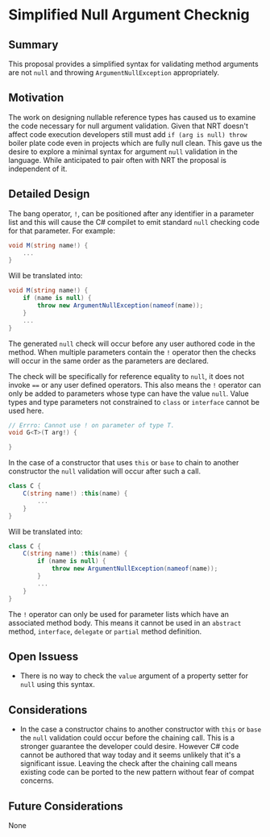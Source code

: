 # Simplified Null Argument Checknig

## Summary
This proposal provides a simplified syntax for validating method arguments are not `null` and 
throwing `ArgumentNullException` appropriately.

## Motivation
The work on designing nullable reference types has caused us to examine the code necessary for 
null argument validation. Given that NRT doesn't affect code execution developers still must 
add `if (arg is null) throw` boiler plate code even in projects which are fully null clean. This
gave us the desire to explore a minimal syntax for argument `null` validation in the language. While
anticipated to pair often with NRT the proposal is independent of it. 

## Detailed Design 
The bang operator, `!`, can be positioned after any identifier in a parameter list and this will 
cause the C# compilet to emit standard `null` checking code for that parameter. For example:

``` csharp
void M(string name!) {
    ...
}
```

Will be translated into:

``` csharp
void M(string name!) {
    if (name is null) {
        throw new ArgumentNullException(nameof(name));
    }
    ...
}
```

The generated `null` check will occur before any user authored code in the method. When multiple 
parameters contain the `!` operator then the checks will occur in the same order as the parameters
are declared.

The check will be specifically for reference equality to `null`, it does not invoke `==` or any user 
defined operators. This also means the `!` operator can only be added to parameters whose type can
have the value `null`. Value types and type parameters not constrained to `class` or `interface`
cannot be used here. 

``` csharp
// Errro: Cannot use ! on parameter of type T. 
void G<T>(T arg!) {

}
```

In the case of a constructor that uses `this` or `base` to chain to another constructor the 
`null` validation will occur after such a call. 

``` csharp
class C {
    C(string name!) :this(name) {
        ...
    }
}
```

Will be translated into:

``` csharp
class C {
    C(string name!) :this(name) {
        if (name is null) {
            throw new ArgumentNullException(nameof(name));
        }
        ...
    }
}
```

The `!` operator can only be used for parameter lists which have an associated method body. This
means it cannot be used in an `abstract` method, `interface`, `delegate` or `partial` method 
definition.

## Open Issuess
- There is no way to check the `value` argument of a property setter for `null` using this syntax. 

## Considerations
-  In the case a constructor chains to another constructor with `this` or `base` the `null` 
validation could occur before the chaining call. This is a stronger guarantee the developer could 
desire. However C# code cannot be authored that way today and it seems unlikely that it's a 
significant issue. Leaving the check after the chaining call means existing code can be ported
to the new pattern without fear of compat concerns.

## Future Considerations
None